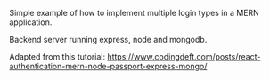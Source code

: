 Simple example of how to implement multiple login types in a MERN application.

Backend server running express, node and mongodb.

Adapted from this tutorial: https://www.codingdeft.com/posts/react-authentication-mern-node-passport-express-mongo/
